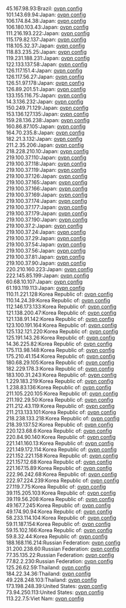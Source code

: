 45.167.98.93:Brazil: [ovpn config](vpn/45_167_98_93.ovpn)  
101.143.69.94:Japan: [ovpn config](vpn/101_143_69_94.ovpn)  
106.174.84.38:Japan: [ovpn config](vpn/106_174_84_38.ovpn)  
106.180.103.43:Japan: [ovpn config](vpn/106_180_103_43.ovpn)  
111.216.193.222:Japan: [ovpn config](vpn/111_216_193_222.ovpn)  
115.179.82.137:Japan: [ovpn config](vpn/115_179_82_137.ovpn)  
118.105.32.37:Japan: [ovpn config](vpn/118_105_32_37.ovpn)  
118.83.235.25:Japan: [ovpn config](vpn/118_83_235_25.ovpn)  
119.231.188.231:Japan: [ovpn config](vpn/119_231_188_231.ovpn)  
122.133.137.58:Japan: [ovpn config](vpn/122_133_137_58.ovpn)  
126.117.151.4:Japan: [ovpn config](vpn/126_117_151_4.ovpn)  
126.117.56.27:Japan: [ovpn config](vpn/126_117_56_27.ovpn)  
126.51.97.178:Japan: [ovpn config](vpn/126_51_97_178.ovpn)  
126.89.201.51:Japan: [ovpn config](vpn/126_89_201_51.ovpn)  
133.155.116.75:Japan: [ovpn config](vpn/133_155_116_75.ovpn)  
14.3.136.232:Japan: [ovpn config](vpn/14_3_136_232.ovpn)  
150.249.71.129:Japan: [ovpn config](vpn/150_249_71_129.ovpn)  
153.136.127.135:Japan: [ovpn config](vpn/153_136_127_135.ovpn)  
159.28.136.238:Japan: [ovpn config](vpn/159_28_136_238.ovpn)  
160.86.87.105:Japan: [ovpn config](vpn/160_86_87_105.ovpn)  
164.70.235.8:Japan: [ovpn config](vpn/164_70_235_8.ovpn)  
182.21.3.132:Japan: [ovpn config](vpn/182_21_3_132.ovpn)  
211.2.35.206:Japan: [ovpn config](vpn/211_2_35_206.ovpn)  
218.228.210.10:Japan: [ovpn config](vpn/218_228_210_10.ovpn)  
219.100.37.110:Japan: [ovpn config](vpn/219_100_37_110.ovpn)  
219.100.37.118:Japan: [ovpn config](vpn/219_100_37_118.ovpn)  
219.100.37.119:Japan: [ovpn config](vpn/219_100_37_119.ovpn)  
219.100.37.126:Japan: [ovpn config](vpn/219_100_37_126.ovpn)  
219.100.37.165:Japan: [ovpn config](vpn/219_100_37_165.ovpn)  
219.100.37.166:Japan: [ovpn config](vpn/219_100_37_166.ovpn)  
219.100.37.169:Japan: [ovpn config](vpn/219_100_37_169.ovpn)  
219.100.37.174:Japan: [ovpn config](vpn/219_100_37_174.ovpn)  
219.100.37.177:Japan: [ovpn config](vpn/219_100_37_177.ovpn)  
219.100.37.179:Japan: [ovpn config](vpn/219_100_37_179.ovpn)  
219.100.37.190:Japan: [ovpn config](vpn/219_100_37_190.ovpn)  
219.100.37.2:Japan: [ovpn config](vpn/219_100_37_2.ovpn)  
219.100.37.24:Japan: [ovpn config](vpn/219_100_37_24.ovpn)  
219.100.37.29:Japan: [ovpn config](vpn/219_100_37_29.ovpn)  
219.100.37.54:Japan: [ovpn config](vpn/219_100_37_54.ovpn)  
219.100.37.56:Japan: [ovpn config](vpn/219_100_37_56.ovpn)  
219.100.37.81:Japan: [ovpn config](vpn/219_100_37_81.ovpn)  
219.100.37.90:Japan: [ovpn config](vpn/219_100_37_90.ovpn)  
220.210.160.223:Japan: [ovpn config](vpn/220_210_160_223.ovpn)  
222.145.85.199:Japan: [ovpn config](vpn/222_145_85_199.ovpn)  
60.68.10.107:Japan: [ovpn config](vpn/60_68_10_107.ovpn)  
61.193.119.113:Japan: [ovpn config](vpn/61_193_119_113.ovpn)  
110.11.221.128:Korea Republic of: [ovpn config](vpn/110_11_221_128.ovpn)  
110.14.24.39:Korea Republic of: [ovpn config](vpn/110_14_24_39.ovpn)  
112.146.173.133:Korea Republic of: [ovpn config](vpn/112_146_173_133.ovpn)  
121.138.200.47:Korea Republic of: [ovpn config](vpn/121_138_200_47.ovpn)  
121.138.91.142:Korea Republic of: [ovpn config](vpn/121_138_91_142.ovpn)  
123.100.191.164:Korea Republic of: [ovpn config](vpn/123_100_191_164.ovpn)  
125.132.121.220:Korea Republic of: [ovpn config](vpn/125_132_121_220.ovpn)  
125.191.143.26:Korea Republic of: [ovpn config](vpn/125_191_143_26.ovpn)  
14.36.225.82:Korea Republic of: [ovpn config](vpn/14_36_225_82.ovpn)  
175.113.98.148:Korea Republic of: [ovpn config](vpn/175_113_98_148.ovpn)  
175.210.41.154:Korea Republic of: [ovpn config](vpn/175_210_41_154.ovpn)  
180.68.29.105:Korea Republic of: [ovpn config](vpn/180_68_29_105.ovpn)  
182.229.178.3:Korea Republic of: [ovpn config](vpn/182_229_178_3.ovpn)  
183.100.31.243:Korea Republic of: [ovpn config](vpn/183_100_31_243.ovpn)  
1.229.183.219:Korea Republic of: [ovpn config](vpn/1_229_183_219.ovpn)  
1.238.83.136:Korea Republic of: [ovpn config](vpn/1_238_83_136.ovpn)  
211.105.220.105:Korea Republic of: [ovpn config](vpn/211_105_220_105.ovpn)  
211.192.29.50:Korea Republic of: [ovpn config](vpn/211_192_29_50.ovpn)  
211.212.43.119:Korea Republic of: [ovpn config](vpn/211_212_43_119.ovpn)  
211.213.133.101:Korea Republic of: [ovpn config](vpn/211_213_133_101.ovpn)  
218.238.133.218:Korea Republic of: [ovpn config](vpn/218_238_133_218.ovpn)  
218.39.137.52:Korea Republic of: [ovpn config](vpn/218_39_137_52.ovpn)  
220.123.68.6:Korea Republic of: [ovpn config](vpn/220_123_68_6.ovpn)  
220.84.90.140:Korea Republic of: [ovpn config](vpn/220_84_90_140.ovpn)  
221.141.160.13:Korea Republic of: [ovpn config](vpn/221_141_160_13.ovpn)  
221.149.172.114:Korea Republic of: [ovpn config](vpn/221_149_172_114.ovpn)  
221.152.221.158:Korea Republic of: [ovpn config](vpn/221_152_221_158.ovpn)  
221.157.12.68:Korea Republic of: [ovpn config](vpn/221_157_12_68.ovpn)  
221.167.15.89:Korea Republic of: [ovpn config](vpn/221_167_15_89.ovpn)  
222.96.242.68:Korea Republic of: [ovpn config](vpn/222_96_242_68.ovpn)  
222.97.224.239:Korea Republic of: [ovpn config](vpn/222_97_224_239.ovpn)  
27.119.7.75:Korea Republic of: [ovpn config](vpn/27_119_7_75.ovpn)  
39.115.205.103:Korea Republic of: [ovpn config](vpn/39_115_205_103.ovpn)  
39.119.56.208:Korea Republic of: [ovpn config](vpn/39_119_56_208.ovpn)  
49.167.7.245:Korea Republic of: [ovpn config](vpn/49_167_7_245.ovpn)  
49.174.90.94:Korea Republic of: [ovpn config](vpn/49_174_90_94.ovpn)  
58.233.114.104:Korea Republic of: [ovpn config](vpn/58_233_114_104.ovpn)  
59.11.187.154:Korea Republic of: [ovpn config](vpn/59_11_187_154.ovpn)  
59.15.102.166:Korea Republic of: [ovpn config](vpn/59_15_102_166.ovpn)  
59.8.32.44:Korea Republic of: [ovpn config](vpn/59_8_32_44.ovpn)  
188.168.116.214:Russian Federation: [ovpn config](vpn/188_168_116_214.ovpn)  
31.200.238.60:Russian Federation: [ovpn config](vpn/31_200_238_60.ovpn)  
77.35.135.22:Russian Federation: [ovpn config](vpn/77_35_135_22.ovpn)  
77.82.2.230:Russian Federation: [ovpn config](vpn/77_82_2_230.ovpn)  
125.26.62.59:Thailand: [ovpn config](vpn/125_26_62_59.ovpn)  
184.22.34.36:Thailand: [ovpn config](vpn/184_22_34_36.ovpn)  
49.228.248.103:Thailand: [ovpn config](vpn/49_228_248_103.ovpn)  
173.198.248.39:United States: [ovpn config](vpn/173_198_248_39.ovpn)  
73.94.250.113:United States: [ovpn config](vpn/73_94_250_113.ovpn)  
113.22.7.5:Viet Nam: [ovpn config](vpn/113_22_7_5.ovpn)  
